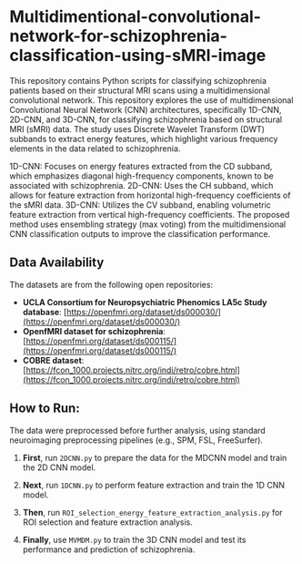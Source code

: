 # Multidimentional-convolutional-network-for-schizophrenia-classification-using-sMRI-image
This repository contains Python scripts for classifying schizophrenia patients based on their structural MRI scans using a multidimensional convolutional network.
This repository explores the use of multidimensional Convolutional Neural Network (CNN) architectures, specifically 1D-CNN, 2D-CNN, and 3D-CNN, for classifying schizophrenia based on structural MRI (sMRI) data. The study uses Discrete Wavelet Transform (DWT) subbands to extract energy features, which highlight various frequency elements in the data related to schizophrenia.

1D-CNN: Focuses on energy features extracted from the CD subband, which emphasizes diagonal high-frequency components, known to be associated with schizophrenia.
2D-CNN: Uses the CH subband, which allows for feature extraction from horizontal high-frequency coefficients of the sMRI data.
3D-CNN: Utilizes the CV subband, enabling volumetric feature extraction from vertical high-frequency coefficients. The proposed method uses ensembling strategy (max voting) from the multidimensional CNN classification outputs to improve the classification performance. 
## Data Availability 

The datasets are from the following open repositories:

- **UCLA Consortium for Neuropsychiatric Phenomics LA5c Study database**: [https://openfmri.org/dataset/ds000030/](https://openfmri.org/dataset/ds000030/)
- **OpenfMRI dataset for schizophrenia**: [https://openfmri.org/dataset/ds000115/](https://openfmri.org/dataset/ds000115/)
- **COBRE dataset**: [https://fcon_1000.projects.nitrc.org/indi/retro/cobre.html](https://fcon_1000.projects.nitrc.org/indi/retro/cobre.html)

## How to Run:
The data were preprocessed before further analysis, using standard neuroimaging preprocessing pipelines (e.g., SPM, FSL, FreeSurfer).
1. **First**, run `2DCNN.py` to prepare the data for the MDCNN model and train the 2D CNN model.
   
2. **Next**, run `1DCNN.py` to perform feature extraction and train the 1D CNN model.

3. **Then**, run `ROI_selection_energy_feature_extraction_analysis.py` for ROI selection and feature extraction analysis.

4. **Finally**, use `MVMDM.py` to train the 3D CNN model and test its performance and prediction of schizophrenia.


